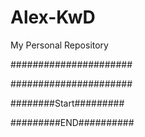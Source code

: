 # Alex-KwD
My Personal Repository

######################

######################

########Start#########

#########END##########
